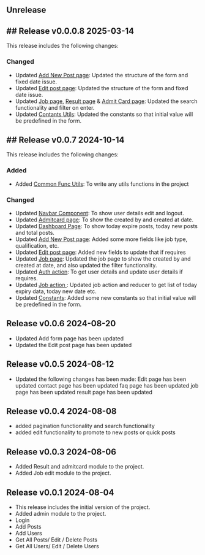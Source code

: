## Unrelease

## ## Release v0.0.0.8 2025-03-14

This release includes the following changes:
### Changed

- Updated [Add New Post page](./src\Pages\Jobs\Add.jsx): Updated the structure of the form and fixed date issue.
- Updated [Edit post page](./src\Pages\Jobs\Edit.jsx): Updated the structure of the form and fixed date issue.
- Updated [Job page](./src\Pages\Jobs\Job.jsx), [Result page](./src/Pages/result/Results.jsx) & [Admit Card page](./src/Pages/admitcard/Admitcard.jsx): Updated the search functionality and filter on enter.
- Updated [Contants Utils](./src/utils/constants.js): Updated the constants so that initial value will be predefined in the form.

## ## Release v0.0.7 2024-10-14

This release includes the following changes:

### Added

- Added [Common Func Utils](./src/utils/common_func.js): To write any utils functions in the project

### Changed

- Updated [Navbar Component](./src\Components\Navbar\Navbar.jsx): To show user details edit and logout.
- Updated [Admitcard page](./src\Pages\admitcard\Admitcard.jsx): To show the created by and created at date.
- Updated [Dashboard Page](./src\Pages\Dashboard\Dashboard.jsx): To show today expire posts, today new posts and total posts.
- Updated [Add New Post page](./src\Pages\Jobs\Add.jsx): Added some more fields like job type, qualification, etc.
- Updated [Edit post page](./src\Pages\Jobs\Edit.jsx): Added new fields to update that if requires
- Updated [Job page](./src\Pages\Jobs\Job.jsx): Updated the job page to show the created by and created at date, and also updated the filter functionality.
- Updated [Auth action](./src\Redux\auth\auth.action.js): To get user details and update user details if requires.
- Updated [Job action ](./src\Redux\jobs\job.action.js): Updated job action and reducer to get list of today expiry data, today new date etc.
- Updated [Constants](./src\utils\constants.js): Added some new constants so that initial value will be predefined in the form.

## Release v0.0.6 2024-08-20

- Updated Add form page has been updated
- Updated the Edit post page has been updated

## Release v0.0.5 2024-08-12

- Updated the following changes has been made:
  Edit page has been updated
  contact page has been updated
  faq page has been updated
  job page has been updated
  result page has been updated

## Release v0.0.4 2024-08-08

- added pagination functionality and search functionality
- added edit functionality to promote to new posts or quick posts

## Release v0.0.3 2024-08-06

- Added Result and admitcard module to the project.
- Added Job edit module to the project.

## Release v0.0.1 2024-08-04

- This release includes the initial version of the project.
- Added admin module to the project.
- Login
- Add Posts
- Add Users
- Get All Posts/ Edit / Delete Posts
- Get All Users/ Edit / Delete Users
